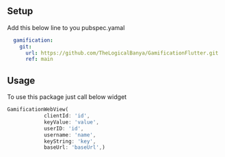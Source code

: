 <!--
This README describes the package. If you publish this package to pub.dev,
this README's contents appear on the landing page for your package.

For information about how to write a good package README, see the guide for
[writing package pages](https://dart.dev/guides/libraries/writing-package-pages).

For general information about developing packages, see the Dart guide for
[creating packages](https://dart.dev/guides/libraries/create-library-packages)
and the Flutter guide for
[developing packages and plugins](https://flutter.dev/developing-packages).
-->

## Setup
Add this below line to you pubspec.yamal
```yaml
  gamification:
    git:
      url: https://github.com/TheLogicalBanya/GamificationFlutter.git
      ref: main
```



## Usage
To use this package just call below widget

```dart
GamificationWebView(
            clientId: 'id',
            keyValue: 'value',
            userID: 'id',
            username: 'name',
            keyString: 'key',
            baseUrl: 'baseUrl',)
```


